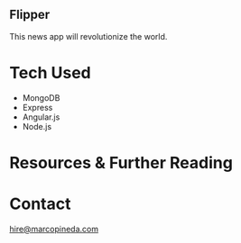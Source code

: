 ## Flipper ##

This news app will revolutionize the world. 


# Tech Used #

- MongoDB
- Express
- Angular.js
- Node.js

# Resources & Further Reading #

# Contact #

hire@marcopineda.com